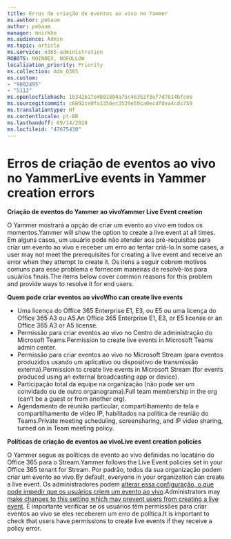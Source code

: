 ```yaml
---
title: Erros de criação de eventos ao vivo no Yammer
ms.author: pebaum
author: pebaum
manager: mnirkhe
ms.audience: Admin
ms.topic: article
ms.service: o365-administration
ROBOTS: NOINDEX, NOFOLLOW
localization_priority: Priority
ms.collection: Adm_O365
ms.custom:
- "9002495"
- "5112"
ms.openlocfilehash: 1b342b17e4b91804a75c46352f3ef7d7814bfcee
ms.sourcegitcommit: c6692ce0fa1358ec3529e59ca0ecdfdea4cdc759
ms.translationtype: HT
ms.contentlocale: pt-BR
ms.lasthandoff: 09/14/2020
ms.locfileid: "47675430"
---
```

# <a name="live-events-in-yammer-creation-errors"></a><span data-ttu-id="55708-102">Erros de criação de eventos ao vivo no Yammer</span><span class="sxs-lookup"><span data-stu-id="55708-102">Live events in Yammer creation errors</span></span>

<span data-ttu-id="55708-103">**Criação de eventos do Yammer ao vivo**</span><span class="sxs-lookup"><span data-stu-id="55708-103">**Yammer Live Event creation**</span></span>

<span data-ttu-id="55708-104">O Yammer mostrará a opção de criar um evento ao vivo em todos os momentos.</span><span class="sxs-lookup"><span data-stu-id="55708-104">Yammer will show the option to create a live event at all times.</span></span> <span data-ttu-id="55708-105">Em alguns casos, um usuário pode não atender aos pré-requisitos para criar um evento ao vivo e receber um erro ao tentar criá-lo.</span><span class="sxs-lookup"><span data-stu-id="55708-105">In some cases, a user may not meet the prerequisites for creating a live event and receive an error when they attempt to create it.</span></span> <span data-ttu-id="55708-106">Os itens a seguir cobrem motivos comuns para esse problema e fornecem maneiras de resolvê-los para usuários finais.</span><span class="sxs-lookup"><span data-stu-id="55708-106">The items below cover common reasons for this problem and provide ways to resolve it for end users.</span></span>

<span data-ttu-id="55708-107">**Quem pode criar eventos ao vivo**</span><span class="sxs-lookup"><span data-stu-id="55708-107">**Who can create live events**</span></span>
- <span data-ttu-id="55708-108">Uma licença do Office 365 Enterprise E1, E3, ou E5 ou uma licença do Office 365 A3 ou A5.</span><span class="sxs-lookup"><span data-stu-id="55708-108">An Office 365 Enterprise E1, E3, or E5 license or an Office 365 A3 or A5 license.</span></span>
- <span data-ttu-id="55708-109">Permissão para criar eventos ao vivo no Centro de administração do Microsoft Teams.</span><span class="sxs-lookup"><span data-stu-id="55708-109">Permission to create live events in Microsoft Teams admin center.</span></span>
- <span data-ttu-id="55708-110">Permissão para criar eventos ao vivo no Microsoft Stream (para eventos produzidos usando um aplicativo ou dispositivo de transmissão externa).</span><span class="sxs-lookup"><span data-stu-id="55708-110">Permission to create live events in Microsoft Stream (for events produced using an external broadcasting app or device).</span></span>
- <span data-ttu-id="55708-111">Participação total da equipe na organização (não pode ser um convidado ou de outro organograma).</span><span class="sxs-lookup"><span data-stu-id="55708-111">Full team membership in the org (can’t be a guest or from another org).</span></span>
- <span data-ttu-id="55708-112">Agendamento de reunião particular, compartilhamento de tela e compartilhamento de vídeo IP, habilitados na política de reunião do Teams.</span><span class="sxs-lookup"><span data-stu-id="55708-112">Private meeting scheduling, screensharing, and IP video sharing, turned on in Team meeting policy.</span></span>

<span data-ttu-id="55708-113">**Políticas de criação de eventos ao vivo**</span><span class="sxs-lookup"><span data-stu-id="55708-113">**Live event creation policies**</span></span>

<span data-ttu-id="55708-114">O Yammer segue as políticas de evento ao vivo definidas no locatário do Office 365 para o Stream.</span><span class="sxs-lookup"><span data-stu-id="55708-114">Yammer follows the Live Event policies set in your Office 365 tenant for Stream.</span></span> <span data-ttu-id="55708-115">Por padrão, todos da sua organização podem criar um evento ao vivo.</span><span class="sxs-lookup"><span data-stu-id="55708-115">By default, everyone in your organization can create a live event.</span></span> <span data-ttu-id="55708-116">Os administradores podem [alterar essa configuração, o que pode impedir que os usuários criem um evento ao vivo](https://docs.microsoft.com/stream/live-event-administration#enabling-and-restricting-users-to-creating).</span><span class="sxs-lookup"><span data-stu-id="55708-116">Administrators may [make changes to this setting which may prevent users from creating a live event](https://docs.microsoft.com/stream/live-event-administration#enabling-and-restricting-users-to-creating).</span></span> <span data-ttu-id="55708-117">É importante verificar se os usuários têm permissões para criar eventos ao vivo se eles receberem um erro de política.</span><span class="sxs-lookup"><span data-stu-id="55708-117">It is important to check that users have permissions to create live events if they receive a policy error.</span></span>
